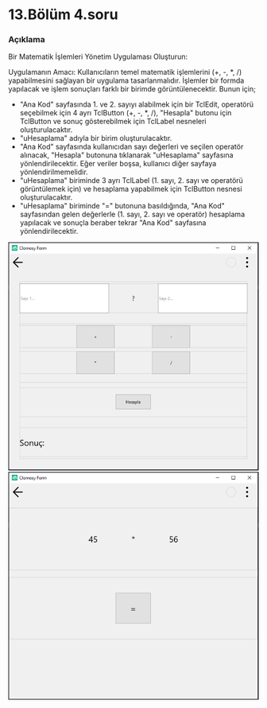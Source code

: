 # 13.Bölüm 4.soru

### Açıklama

Bir Matematik İşlemleri Yönetim Uygulaması Oluşturun:

Uygulamanın Amacı: Kullanıcıların temel matematik işlemlerini (+, -, *, /) yapabilmesini sağlayan bir uygulama tasarlanmalıdır. İşlemler bir formda yapılacak ve işlem sonuçları farklı bir birimde görüntülenecektir. Bunun için;
* "Ana Kod" sayfasında 1. ve 2. sayıyı alabilmek için bir TclEdit, operatörü seçebilmek için 4 ayrı TclButton (+, -, *, /), "Hesapla" butonu için TclButton ve sonuç gösterebilmek için TclLabel nesneleri oluşturulacaktır.
* "uHesaplama" adıyla bir birim oluşturulacaktır.
* "Ana Kod" sayfasında kullanıcıdan sayı değerleri ve seçilen operatör alınacak, "Hesapla" butonuna tıklanarak "uHesaplama" sayfasına yönlendirilecektir. Eğer veriler boşsa, kullanıcı diğer sayfaya yönlendirilmemelidir.
* "uHesaplama" biriminde 3 ayrı TclLabel (1. sayı, 2. sayı ve operatörü görüntülemek için) ve hesaplama yapabilmek için TclButton nesnesi oluşturulacaktır.
* "uHesaplama" biriminde "=" butonuna basıldığında, "Ana Kod" sayfasından gelen değerlerle (1. sayı, 2. sayı ve operatör) hesaplama yapılacak ve sonuçla beraber tekrar "Ana Kod" sayfasına yönlendirilecektir.

![Bolum 13-Soru 4- Çıktı 1](Bolum13_4_Cikti1.png)
![Bolum 13-Soru 4- Çıktı 2](Bolum13_4_Cikti2.png)

